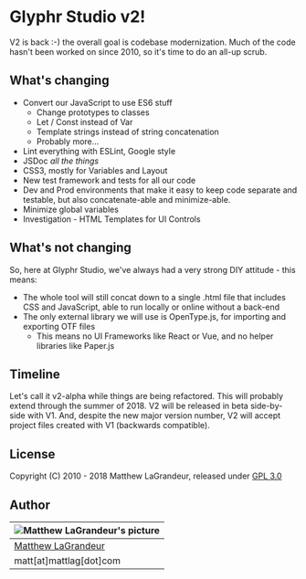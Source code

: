 # Glyphr Studio v2!
 V2 is back :-) the overall goal is codebase modernization. Much of the code hasn't been worked on since 2010, so it's time to do an all-up scrub.

## What's changing
* Convert our JavaScript to use ES6 stuff
  * Change prototypes to classes
  * Let / Const instead of Var
  * Template strings instead of string concatenation
  * Probably more...
* Lint everything with ESLint, Google style
* JSDoc *all the things*
* CSS3, mostly for Variables and Layout
* New test framework and tests for all our code
* Dev and Prod environments that make it easy to keep code separate and testable, but also concatenate-able and minimize-able.
* Minimize global variables
* Investigation - HTML Templates for UI Controls

## What's not changing
So, here at Glyphr Studio, we've always had a very strong DIY attitude - this means:
* The whole tool will still concat down to a single .html file that includes CSS and JavaScript, able to run locally or online without a back-end
* The only external library we will use is OpenType.js, for importing and exporting OTF files
  * This means no UI Frameworks like React or Vue, and no helper libraries like Paper.js

## Timeline
Let's call it v2-alpha while things are being refactored.  This will probably extend through the summer of 2018.  V2 will be released in beta side-by-side with V1.  And, despite the new major version number, V2 will accept project files created with V1 (backwards compatible).


## License
 Copyright (C) 2010 - 2018 Matthew LaGrandeur, released under
 [GPL 3.0](https://github.com/mattlag/Glyphr-Studio/blob/master/LICENSE-gpl-3.0.txt)

## Author
| ![Matthew LaGrandeur's picture](https://1.gravatar.com/avatar/f6f7b963adc54db7e713d7bd5f4903ec?s=70) |
|---|
| [Matthew LaGrandeur](http://mattlag.com/) |
| matt[at]mattlag[dot]com |